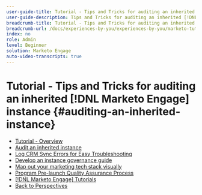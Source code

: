 ```yaml
---
user-guide-title: Tutorial - Tips and Tricks for auditing an inherited [!DNL Marketo Engage] instance 
user-guide-description: Tips and Tricks for auditing an inherited [!DNL Marketo Engage] instance
breadcrumb-title: Tutorial - Tips and Tricks for auditing an inherited [!DNL Marketo Engage] instance 
breadcrumb-url: /docs/experiences-by-you/experiences-by-you/marketo-tutorial-inherited-instance/overview.html
index: no
role: Admin
level: Beginner
solution: Marketo Engage
auto-video-transcripts: true
---
```


# Tutorial - Tips and Tricks for auditing an inherited [!DNL Marketo Engage] instance {#auditing-an-inherited-instance}

+ [Tutorial - Overview](/help/marketo-tutorial-inherited-instance/overview.md)
+ [Audit an inherited instance](/help/marketo-tutorial-inherited-instance/audit-an-inherted-instance.md)
+ [Log CRM Sync Errors for Easy Troubleshooting](/help/marketo-tutorial-inherited-instance/log-crm-sync-errors-for-easy-troubleshooting.md)
+ [Develop an instance governance guide](/help/marketo-tutorial-inherited-instance/develop-an-instance-governance-guide.md)
+ [Map out your marketing tech stack visually](/help/marketo-tutorial-inherited-instance/create-a-visual-data-flow-diagram.md)
+ [Program Pre-launch Quality Assurance Process](/help/marketo-tutorial-inherited-instance/essential-program-pre-launch-qa.md)
+ [[!DNL Marketo Engage] Tutorials](https://experienceleague.adobe.com/docs/marketo-learn/tutorials/overview.html?lang=en)
+ [Back to Perspectives](https://experienceleague.adobe.com/en/perspectives?lang=en#f-el_product=Marketo%20Engage&aq=((%40el_contenttype%20NOT%20%22Community%7CUser%22)%20AND%20(%40el_contenttype%3D%22perspective%22)))